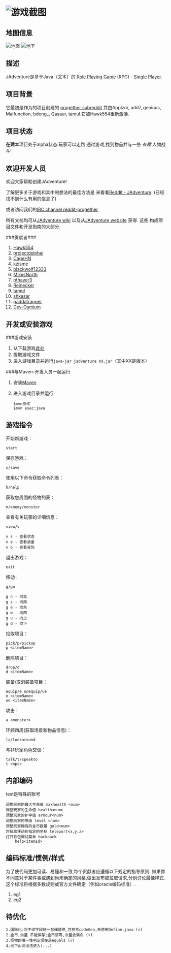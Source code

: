 ![](https://gitee.com/zgn_13200126222/jadventure/raw/master/doc/%E6%B8%B8%E6%88%8F%E6%88%AA%E5%9B%BE/20220824_001.png "游戏截图")
==============================================

地图信息
-------------

![地面](https://gitee.com/zgn_13200126222/jadventure/raw/master/doc/%E6%B8%B8%E6%88%8F%E5%9C%B0%E5%9B%BE%E6%95%B0%E6%8D%AE/%E5%9C%B0%E4%B8%8A%E5%9C%B0%E5%9B%BE_2D.png "地面")
![地下](https://gitee.com/zgn_13200126222/jadventure/raw/master/doc/%E6%B8%B8%E6%88%8F%E5%9C%B0%E5%9B%BE%E6%95%B0%E6%8D%AE/%E5%9C%B0%E4%B8%8B%E5%9C%B0%E5%9B%BE_2D.png "地下")



描述
-------------
JAdventure是基于Java（文本）的
[Role Playing Game](http://en.wikipedia.org/wiki/Role-playing_game) (RPG) -
[Single Player](http://en.wikipedia.org/wiki/Role-playing_game#Single-player).




项目背景
-------------
它最初是作为的项目创建的
[progether subreddit](http://www.reddit.com/r/progether)
并由Applzor, add7, geniuus, Malfunction, bdong\_, Qasaur, tamul.它被Hawk554重新激活.



项目状态
--------------
**在建**本项目处于alpha状态.玩家可以走路
通过游戏,找到物品并与一些 _有趣_ 人物战斗!



欢迎开发人员
----------------------
欢迎大家帮助创建JAdventure!

了解更多关于游戏和其中的想法的最佳方法是
来看看[Reddit - JAdventure](https://www.reddit.com/search?q=jadventure). (已经找不到什么有用的信息了)

或者访问我们的[IRC channel reddit-progether](http://webchat.freenode.net/?channels=reddit-progether&uio=d4)

所有文档均可从[JAdventure wiki](https://github.com/progether/JAdventure/wiki)
以及从[JAdventure website](https://progether.github.io/JAdventure) 获得. 这些
构成项目文件和开发指南的大部分.

###贡献者###
 1. [Hawk554](https://github.com/hawk554)
 1. [projectdelphai](https://github.com/projectdelphai)
 1. [CageHN](https://github.com/CageHN)
 1. [kzisme](https://github.com/kzisme)
 1. [blackwolf12333](https://github.com/blackwolf12333)
 1. [MikesNorth](https://github.com/mikesnorth)
 1. [pthayer3](https://github.com/pthayer3)
 1. [Reinecker](https://github.com/reinecker)
 1. [tamul](https://github.com/tamul)
 1. [shkesar](https://github.com/shkesar)
 1. [paddatrapper](https://github.com/paddatrapper)
 1. [Dev-Osmium](https://github.com/Dev-Osmium)


开发或安装游戏
-----------------------------------------------

###游戏安装

1. 从下载游戏[此处](https://github.com/Progether/JAdventure/releases) 
1. 提取游戏文件
1. 进入游戏目录并运行`java-jar jadventure XX.jar`（其中XX是版本）

###与Maven-开发人员一起运行
1. 安装[Maven](http://maven.apache.com)
1. 进入游戏目录并运行

    ```
    $mvn测试
    $mvn exec:java
    ```

游戏指令
----------------
开始新游戏：

	start
保存游戏：

	s/save
使用以下命令获取命令列表：

	h/help
获取您周围的怪物列表：

	m/enemy/monster
查看有关玩家的详细信息：
    
    view/v

	v s - 查看状态
    v e - 查看装备
    v b - 查看背包
退出游戏：

	exit
移动：

    g/go
    
	g n - 向北
	g s - 向南
	g e - 向东
	g w - 向西
	g u - 向上
    g d - 向下
拾取项目：
    
    pick/p/pickup
	p <itemName>
删除项目：

    drop/d
	d <itemName>
装备/取消装备项目：

    equip/e unequip/ue
	e <itemName>
    ue <itemName>
攻击：

	a <monster>
环顾四周(获取场景和物品信息)：

	la/lookaround
与非玩家角色交谈：

    talk/t/speakto
	t <npc>
	

内部编码
--------------------------------

test是特殊的账号

    调整玩家的最大生命值 maxhealth <num>
    调整玩家的生命值 health<num>
    调整玩家的护甲值 armour<num>
    调整玩家的等级 level <num>
    调整玩家拥有的金币数量 gold<num>
    将玩家移动到指定的坐标 teleport<x,y,z>
    打开背包调试菜单 backpack
        help<itemId>



编码标准/惯例/样式
--------------------------------
为了使代码更加可读、易懂和一致,每个贡献者应遵循以下规定的指导原则.
如果你不同意对于某件事或遇到尚未确定的风格,做出发布或拉取请求,分别讨论最佳样式.
这个标准将根据多数规则或官方文件确定（例如oracle编码标准）.

 1. eg1
 1. eg2 

待优化
--------------------------------
    1.国际化:将中间字段统一存储替换_可参考codeGen,先使用Define.java (√)
    2.金币,血量 不能保存;金币清零,血量会满血 (√)
    3.怪物的唯一性判定现在是equals (√)
    4.地下山洞没法进入(...)
